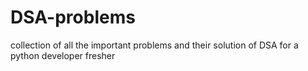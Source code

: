 # DSA-problems
collection of all the important problems and their solution of DSA for a python developer fresher

